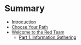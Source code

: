 # Summary

* [Introduction](README.md)
* [Choose Your Path](Choose-Your-Path.md)
* [Welcome to the Red Team](Red-Team/Red-Team.md)
    * [Part 1. Information Gathering](Red-Team/Information-Gathering/Info-g.md)

